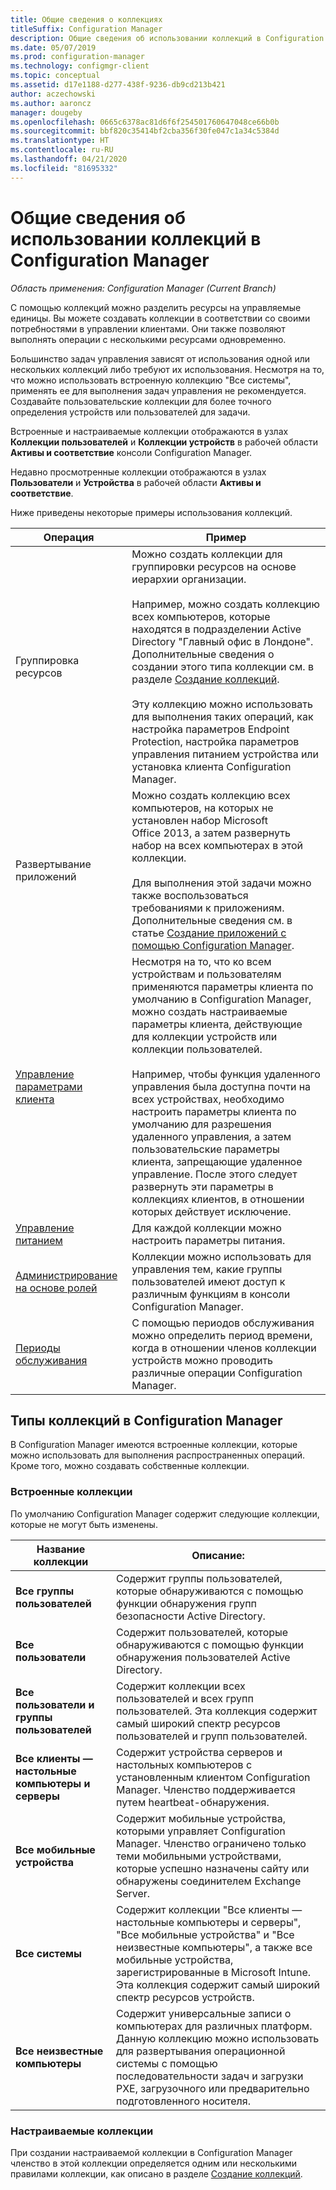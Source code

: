 ```yaml
---
title: Общие сведения о коллекциях
titleSuffix: Configuration Manager
description: Общие сведения об использовании коллекций в Configuration Manager.
ms.date: 05/07/2019
ms.prod: configuration-manager
ms.technology: configmgr-client
ms.topic: conceptual
ms.assetid: d17e1188-d277-438f-9236-db9cd213b421
author: aczechowski
ms.author: aaroncz
manager: dougeby
ms.openlocfilehash: 0665c6378ac81d6f6f254501760647048ce66b0b
ms.sourcegitcommit: bbf820c35414bf2cba356f30fe047c1a34c5384d
ms.translationtype: HT
ms.contentlocale: ru-RU
ms.lasthandoff: 04/21/2020
ms.locfileid: "81695332"
---
```

# <a name="introduction-to-collections-in-configuration-manager"></a>Общие сведения об использовании коллекций в Configuration Manager

*Область применения: Configuration Manager (Current Branch)*

С помощью коллекций можно разделить ресурсы на управляемые единицы. Вы можете создавать коллекции в соответствии со своими потребностями в управлении клиентами. Они также позволяют выполнять операции с несколькими ресурсами одновременно. 

Большинство задач управления зависят от использования одной или нескольких коллекций либо требуют их использования. Несмотря на то, что можно использовать встроенную коллекцию "Все системы", применять ее для выполнения задач управления не рекомендуется. Создавайте пользовательские коллекции для более точного определения устройств или пользователей для задачи.  

 Встроенные и настраиваемые коллекции отображаются в узлах **Коллекции пользователей** и **Коллекции устройств** в рабочей области **Активы и соответствие** консоли Configuration Manager.  

 Недавно просмотренные коллекции отображаются в узлах **Пользователи** и **Устройства** в рабочей области **Активы и соответствие**.  

Ниже приведены некоторые примеры использования коллекций.  

|Операция|Пример|  
|---------|-------|  
|Группировка ресурсов|Можно создать коллекции для группировки ресурсов на основе иерархии организации.<br /><br /> Например, можно создать коллекцию всех компьютеров, которые находятся в подразделении Active Directory "Главный офис в Лондоне". Дополнительные сведения о создании этого типа коллекции см. в разделе [Создание коллекций](../../../../core/clients/manage/collections/create-collections.md).<br /><br /> Эту коллекцию можно использовать для выполнения таких операций, как настройка параметров Endpoint Protection, настройка параметров управления питанием устройства или установка клиента Configuration Manager.|  
|Развертывание приложений|Можно создать коллекцию всех компьютеров, на которых не установлен набор Microsoft Office 2013, а затем развернуть набор на всех компьютерах в этой коллекции.<br /><br /> Для выполнения этой задачи можно также воспользоваться требованиями к приложениям. Дополнительные сведения см. в статье [Создание приложений с помощью Configuration Manager](../../../../apps/deploy-use/create-applications.md).|  
|[Управление параметрами клиента](../../../../core/clients/deploy/about-client-settings.md)|Несмотря на то, что ко всем устройствам и пользователям применяются параметры клиента по умолчанию в Configuration Manager, можно создать настраиваемые параметры клиента, действующие для коллекции устройств или коллекции пользователей.<br /><br /> Например, чтобы функция удаленного управления была доступна почти на всех устройствах, необходимо настроить параметры клиента по умолчанию для разрешения удаленного управления, а затем пользовательские параметры клиента, запрещающие удаленное управление. После этого следует развернуть эти параметры в коллекциях клиентов, в отношении которых действует исключение. |  
|[Управление питанием](../power/introduction-to-power-management.md)|Для каждой коллекции можно настроить параметры питания.|  
|[Администрирование на основе ролей](../../../../core/servers/deploy/configure/configure-role-based-administration.md)|Коллекции можно использовать для управления тем, какие группы пользователей имеют доступ к различным функциям в консоли Configuration Manager.|  
|[Периоды обслуживания](../../../../core/clients/manage/collections/use-maintenance-windows.md)|С помощью периодов обслуживания можно определить период времени, когда в отношении членов коллекции устройств можно проводить различные операции Configuration Manager. |  


## <a name="collection-types-in-configuration-manager"></a>Типы коллекций в Configuration Manager  
 В Configuration Manager имеются встроенные коллекции, которые можно использовать для выполнения распространенных операций. Кроме того, можно создавать собственные коллекции.   

### <a name="built-in-collections"></a>Встроенные коллекции  
 По умолчанию Configuration Manager содержит следующие коллекции, которые не могут быть изменены.  

|**Название коллекции**|Описание:|  
|-------------------------|-----------------|  
|**Все группы пользователей**|Содержит группы пользователей, которые обнаруживаются с помощью функции обнаружения групп безопасности Active Directory.|  
|**Все пользователи**|Содержит пользователей, которые обнаруживаются с помощью функции обнаружения пользователей Active Directory.|  
|**Все пользователи и группы пользователей**|Содержит коллекции всех пользователей и всех групп пользователей. Эта коллекция содержит самый широкий спектр ресурсов пользователей и групп пользователей.|  
|**Все клиенты — настольные компьютеры и серверы**|Содержит устройства серверов и настольных компьютеров с установленным клиентом Configuration Manager. Членство поддерживается путем heartbeat-обнаружения.|  
|**Все мобильные устройства**|Содержит мобильные устройства, которыми управляет Configuration Manager. Членство ограничено только теми мобильными устройствами, которые успешно назначены сайту или обнаружены соединителем Exchange Server.|  
|**Все системы**|Содержит коллекции "Все клиенты — настольные компьютеры и серверы", "Все мобильные устройства" и "Все неизвестные компьютеры", а также все мобильные устройства, зарегистрированные в Microsoft Intune. Эта коллекция содержит самый широкий спектр ресурсов устройств.|  
|**Все неизвестные компьютеры**|Содержит универсальные записи о компьютерах для различных платформ. Данную коллекцию можно использовать для развертывания операционной системы с помощью последовательности задач и загрузки PXE, загрузочного или предварительно подготовленного носителя.|  

### <a name="custom-collections"></a>Настраиваемые коллекции  
 При создании настраиваемой коллекции в Configuration Manager членство в этой коллекции определяется одним или несколькими правилами коллекции, как описано в разделе [Создание коллекций](../../../../core/clients/manage/collections/create-collections.md). 

